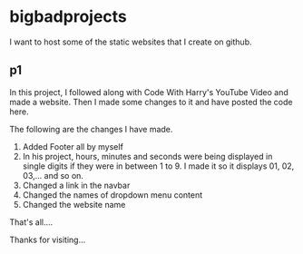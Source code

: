 # bigbadprojects
I want to host some of the static websites that I create on github.


## p1

In this project, I followed along with Code With Harry's YouTube Video and made a website. Then I made some changes to it and have posted the code here.

The following are the changes I have made.

1. Added Footer all by myself
2. In his project, hours, minutes and seconds were being displayed in single digits if they were in between 1 to 9. I made it so it displays 01, 02, 03,... and so on.
3. Changed a link in the navbar
4. Changed the names of dropdown menu content
5. Changed the website name


That's all....

Thanks for visiting...
